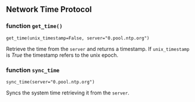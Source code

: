## Network Time Protocol

### function `get_time()`
```
get_time(unix_timestamp=False, server="0.pool.ntp.org")
```
Retrieve the time from the `server` and returns a timestamp. If `unix_timestamp` is *True* the timestamp refers to the unix epoch.

### function `sync_time`
```
sync_time(server="0.pool.ntp.org")
```
Syncs the system time retrieving it from the `server`.
